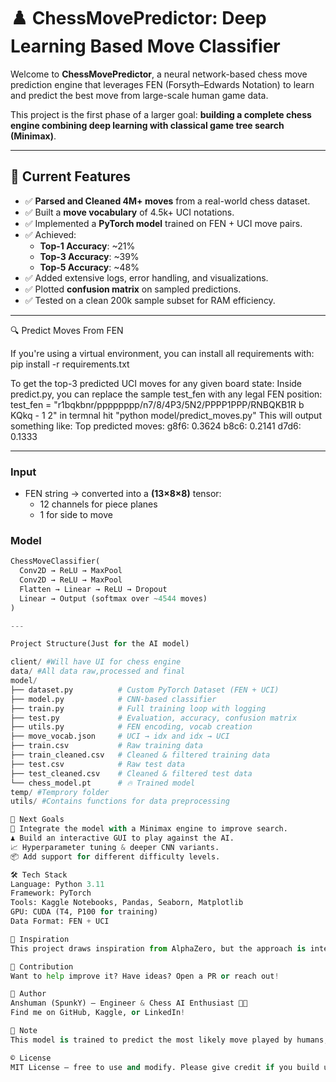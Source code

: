 # ♟️ ChessMovePredictor: Deep Learning Based Move Classifier

Welcome to **ChessMovePredictor**, a neural network-based chess move prediction engine that leverages FEN (Forsyth–Edwards Notation) to learn and predict the best move from large-scale human game data.

This project is the first phase of a larger goal: **building a complete chess engine combining deep learning with classical game tree search (Minimax)**.

---

## 🚀 Current Features

- ✅ **Parsed and Cleaned 4M+ moves** from a real-world chess dataset.
- ✅ Built a **move vocabulary** of 4.5k+ UCI notations.
- ✅ Implemented a **PyTorch model** trained on FEN + UCI move pairs.
- ✅ Achieved:
  - **Top-1 Accuracy**: ~21%
  - **Top-3 Accuracy**: ~39%
  - **Top-5 Accuracy**: ~48%
- ✅ Added extensive logs, error handling, and visualizations.
- ✅ Plotted **confusion matrix** on sampled predictions.
- ✅ Tested on a clean 200k sample subset for RAM efficiency.

---

🔍 Predict Moves From FEN

If you're using a virtual environment, you can install all requirements with:
pip install -r requirements.txt

To get the top-3 predicted UCI moves for any given board state:
Inside predict.py, you can replace the sample test_fen with any legal FEN position:
test_fen = "r1bqkbnr/pppppppp/n7/8/4P3/5N2/PPPP1PPP/RNBQKB1R b KQkq - 1 2"
in termnal hit "python model/predict_moves.py"
This will output something like:
Top predicted moves:
g8f6: 0.3624
b8c6: 0.2141
d7d6: 0.1333

___

### Input
- FEN string → converted into a **(13×8×8)** tensor:
  - 12 channels for piece planes
  - 1 for side to move

### Model
```python
ChessMoveClassifier(
  Conv2D → ReLU → MaxPool
  Conv2D → ReLU → MaxPool
  Flatten → Linear → ReLU → Dropout
  Linear → Output (softmax over ~4544 moves)
)

---

Project Structure(Just for the AI model)

client/ #Will have UI for chess engine
data/ #All data raw,processed and final
model/
├── dataset.py          # Custom PyTorch Dataset (FEN + UCI)
├── model.py            # CNN-based classifier
├── train.py            # Full training loop with logging
├── test.py             # Evaluation, accuracy, confusion matrix
├── utils.py            # FEN encoding, vocab creation
├── move_vocab.json     # UCI → idx and idx → UCI
├── train.csv           # Raw training data
├── train_cleaned.csv   # Cleaned & filtered training data
├── test.csv            # Raw test data
├── test_cleaned.csv    # Cleaned & filtered test data
└── chess_model.pt      # 🔥 Trained model
temp/ #Temprory folder
utils/ #Contains functions for data preprocessing 

🧪 Next Goals
🔄 Integrate the model with a Minimax engine to improve search.
♟️ Build an interactive GUI to play against the AI.
📈 Hyperparameter tuning & deeper CNN variants.
📦 Add support for different difficulty levels.

🛠️ Tech Stack
Language: Python 3.11
Framework: PyTorch
Tools: Kaggle Notebooks, Pandas, Seaborn, Matplotlib
GPU: CUDA (T4, P100 for training)
Data Format: FEN + UCI

🧠 Inspiration
This project draws inspiration from AlphaZero, but the approach is intentionally educational: combining traditional AI (Minimax) with learned policies (move prediction) to create a hybrid, explainable chess engine.

🤝 Contribution
Want to help improve it? Have ideas? Open a PR or reach out!

💬 Author
Anshuman (SpunkY) – Engineer & Chess AI Enthusiast 👨‍💻
Find me on GitHub, Kaggle, or LinkedIn!

📌 Note
This model is trained to predict the most likely move played by humans, not necessarily the best move. It forms a policy network for guiding smarter searche

© License
MIT License – free to use and modify. Please give credit if you build upon it!

